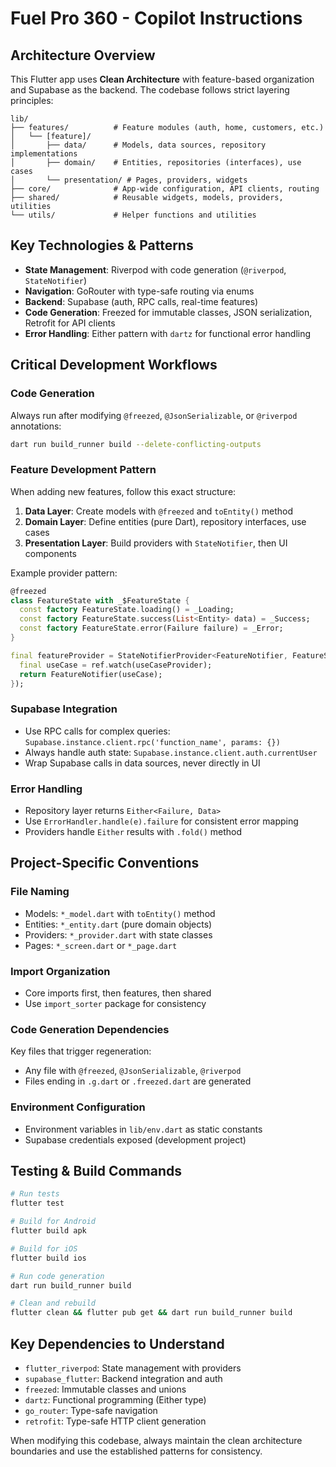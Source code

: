 # Fuel Pro 360 - Copilot Instructions

## Architecture Overview

This Flutter app uses **Clean Architecture** with feature-based organization and Supabase as the backend. The codebase follows strict layering principles:

```
lib/
├── features/          # Feature modules (auth, home, customers, etc.)
│   └── [feature]/
│       ├── data/      # Models, data sources, repository implementations
│       ├── domain/    # Entities, repositories (interfaces), use cases
│       └── presentation/ # Pages, providers, widgets
├── core/              # App-wide configuration, API clients, routing
├── shared/            # Reusable widgets, models, providers, utilities
└── utils/             # Helper functions and utilities
```

## Key Technologies & Patterns

- **State Management**: Riverpod with code generation (`@riverpod`, `StateNotifier`)
- **Navigation**: GoRouter with type-safe routing via enums
- **Backend**: Supabase (auth, RPC calls, real-time features)
- **Code Generation**: Freezed for immutable classes, JSON serialization, Retrofit for API clients
- **Error Handling**: Either pattern with `dartz` for functional error handling

## Critical Development Workflows

### Code Generation
Always run after modifying `@freezed`, `@JsonSerializable`, or `@riverpod` annotations:
```bash
dart run build_runner build --delete-conflicting-outputs
```

### Feature Development Pattern
When adding new features, follow this exact structure:

1. **Data Layer**: Create models with `@freezed` and `toEntity()` method
2. **Domain Layer**: Define entities (pure Dart), repository interfaces, use cases
3. **Presentation Layer**: Build providers with `StateNotifier`, then UI components

Example provider pattern:
```dart
@freezed
class FeatureState with _$FeatureState {
  const factory FeatureState.loading() = _Loading;
  const factory FeatureState.success(List<Entity> data) = _Success;
  const factory FeatureState.error(Failure failure) = _Error;
}

final featureProvider = StateNotifierProvider<FeatureNotifier, FeatureState>((ref) {
  final useCase = ref.watch(useCaseProvider);
  return FeatureNotifier(useCase);
});
```

### Supabase Integration
- Use RPC calls for complex queries: `Supabase.instance.client.rpc('function_name', params: {})`
- Always handle auth state: `Supabase.instance.client.auth.currentUser`
- Wrap Supabase calls in data sources, never directly in UI

### Error Handling
- Repository layer returns `Either<Failure, Data>`
- Use `ErrorHandler.handle(e).failure` for consistent error mapping
- Providers handle `Either` results with `.fold()` method

## Project-Specific Conventions

### File Naming
- Models: `*_model.dart` with `toEntity()` method
- Entities: `*_entity.dart` (pure domain objects)
- Providers: `*_provider.dart` with state classes
- Pages: `*_screen.dart` or `*_page.dart`

### Import Organization
- Core imports first, then features, then shared
- Use `import_sorter` package for consistency

### Code Generation Dependencies
Key files that trigger regeneration:
- Any file with `@freezed`, `@JsonSerializable`, `@riverpod`
- Files ending in `.g.dart` or `.freezed.dart` are generated

### Environment Configuration
- Environment variables in `lib/env.dart` as static constants
- Supabase credentials exposed (development project)

## Testing & Build Commands

```bash
# Run tests
flutter test

# Build for Android
flutter build apk

# Build for iOS  
flutter build ios

# Run code generation
dart run build_runner build

# Clean and rebuild
flutter clean && flutter pub get && dart run build_runner build
```

## Key Dependencies to Understand

- `flutter_riverpod`: State management with providers
- `supabase_flutter`: Backend integration and auth
- `freezed`: Immutable classes and unions
- `dartz`: Functional programming (Either type)
- `go_router`: Type-safe navigation
- `retrofit`: Type-safe HTTP client generation

When modifying this codebase, always maintain the clean architecture boundaries and use the established patterns for consistency.